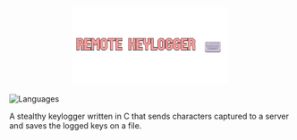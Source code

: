 <p align="center">
  <img src="https://github.com/Nizar1999/Remote-Keylogger/blob/master/screenshots/Banner.png" width = 55%; height=55% />
</p>

![Languages](https://img.shields.io/badge/-C-red?style=for-the-badge&logo=c) 

A stealthy keylogger written in C that sends characters captured to a server and saves the logged keys on a file.
